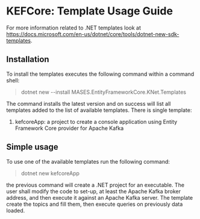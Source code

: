 # KEFCore: Template Usage Guide

For more information related to .NET templates look at https://docs.microsoft.com/en-us/dotnet/core/tools/dotnet-new-sdk-templates.

## Installation

To install the templates executes the following command within a command shell:

>
> dotnet new --install MASES.EntityFrameworkCore.KNet.Templates
>

The command installs the latest version and on success will list all templates added to the list of available templates.
There is single template:
1. kefcoreApp: a project to create a console application using Entity Framework Core provider for Apache Kafka

## Simple usage

To use one of the available templates run the following command:

>
> dotnet new kefcoreApp
>

the previous command will create a .NET project for an executable. The user shall modify the code to set-up, at least the Apache Kafka broker address, and then execute it against an Apache Kafka server.
The template create the topics and fill them, then execute queries on previously data loaded.